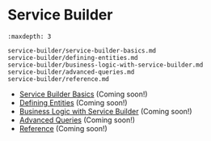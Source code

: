 # Service Builder

```{toctree}
:maxdepth: 3

service-builder/service-builder-basics.md
service-builder/defining-entities.md
service-builder/business-logic-with-service-builder.md
service-builder/advanced-queries.md
service-builder/reference.md
```

* [Service Builder Basics](./service-builder/service-builder-basics.md) (Coming soon!)
* [Defining Entities](./service-builder/defining-entities.md) (Coming soon!)
* [Business Logic with Service Builder](./service-builder/business-logic-with-service-builder.md) (Coming soon!)
* [Advanced Queries](./service-builder/advanced-queries.md) (Coming soon!)
* [Reference](./service-builder/reference.md) (Coming soon!)